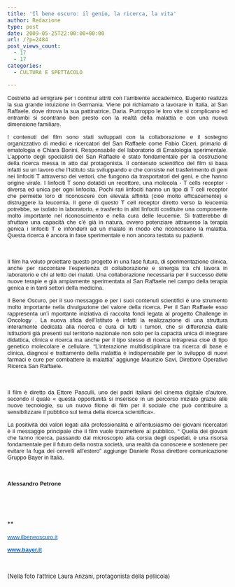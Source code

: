 ```yaml
---
title: 'Il bene oscuro: il genio, la ricerca, la vita'
author: Redazione
type: post
date: 2009-05-25T22:00:00+00:00
url: /?p=2484
post_views_count:
  - 17
  - 17
categories:
  - CULTURA E SPETTACOLO

---
```

<p style="text&#45;align: justify; ">
  <font face="Tahoma, sans&#45;serif"><font size="2">Costretto ad emigrare per i continui attriti con l&rsquo;ambiente accademico, Eugenio realizza la sua grande intuizione in Germania. Viene poi richiamato a lavorare in Italia, al San Raffaele, dove ritrova la sua pattinatrice, Daria. Purtroppo le loro vite si complicano ed entrambi si scontrano ben presto con la realt&agrave; della malattia e con una nuova dimensione familiare.</font></font>
</p>

<p align="justify" style="margin&#45;bottom: 0cm">
  <font face="Tahoma, sans&#45;serif"><font size="2">I contenuti del film sono stati sviluppati con la collaborazione e il sostegno organizzativo di medici e ricercatori del San Raffaele come Fabio Ciceri, primario di ematologia e Chiara Bonini, Responsabile del laboratorio di Ematologia sperimentale. L&rsquo;apporto degli specialisti del San Raffaele &egrave; stato fondamentale per la costruzione della ricerca messa in atto dal protagonista. Il contenuto scientifico del film si basa infatti su un lavoro che l&rsquo;Istituto sta sviluppando e che consiste nel trasferimento di geni nei linfociti T attraverso dei vettori, che fungono da trasportatori del geni, e che hanno origine virale. I linfociti T sono dotatidi un recettore, una molecola &#45; T cells receptor &#45; diversa ed unica per ogni linfocita. Pochi rari linfociti hanno un tipo di T cell receptor che permette loro di riconoscere con elevata affinit&agrave; (cio&egrave; molto efficacemente) e distruggere la leucemia. Il gene di questo T cell receptor diretto verso la leucemia potrebbe, se isolato in laboratorio, e trasferito in altri linfociti costituire una componente molto importante nel riconoscimento </font></font><font face="Tahoma, sans&#45;serif"><font size="2">e nella cura delle leucemie. Si tratterebbe di sfruttare una capacit&agrave; che c&rsquo;&egrave; gi&agrave; in natura, ovvero potenziare attraverso la terapia genica i linfociti T e infonderli ad un malato in modo che riconoscano la malattia. Questa ricerca &egrave; ancora in fase sperimentale e non ancora testata su pazienti.</font></font>
</p>

<p align="justify" style="margin&#45;bottom: 0cm">
  &nbsp;
</p>

<p align="justify" style="margin&#45;bottom: 0cm">
  <font face="Tahoma, sans&#45;serif"><font size="2">Il film ha voluto proiettare questo progetto in una fase futura, di sperimentazione clinica, anche per raccontare l&rsquo;esperienza di collaborazione e sinergia tra chi lavora in laboratorio e chi al letto dei malati. Una collaborazione necessaria per il successo delle nuove terapie e gi&agrave; ampiamente sperimentata al San Raffaele nel campo della terapia genica e in tanti settori della medicina.</font></font>
</p>

<p align="justify" style="margin&#45;bottom: 0cm">
  <font face="Tahoma, sans&#45;serif"><font size="2">Il Bene Oscuro, per il suo messaggio e per i suoi contenuti scientifici &egrave; uno strumento molto importante nella divulgazione del valore della ricerca. Per il San Raffaele esso rappresenta un&rsquo;i mportante iniziativa di raccolta fondi legata al progetto Challenge in Oncology . La nuova sfida dell&rsquo;Istituto &egrave; infatti la realizzazione di una struttura interamente dedicata alla ricerca e cura di tutti i tumori, che si differenzia dalle istituzioni gi&agrave; presenti sul territorio nazionale non solo per la capacit&agrave; unica di integrare didattica, clinica e ricerca ma anche per il tipo stesso di ricerca intrapresa cio&egrave; di tipo genetico molecolare e cellulare. &ldquo;L&rsquo;interazione multidisciplinare tra ricerca di base e clinica, diagnosi e trattamento della malattia &egrave; indispensabile per lo sviluppo di nuovi farmaci e cure per combattere la malattia&rdquo; aggiunge Maurizio Savi, Direttore Operativo Ricerca San Raffaele.</font></font>
</p>

<p align="justify" style="margin&#45;bottom: 0cm">
  &nbsp;
</p>

<p align="justify" style="margin&#45;bottom: 0cm">
  <font face="Tahoma, sans&#45;serif"><font size="2">Il film &egrave; diretto da Ettore Pasculli, uno dei padri italiani del cinema digitale d&rsquo;autore, secondo il quale &laquo; questa opportunit&agrave; si inserisce in un percorso iniziato grazie alle nuove tecnologie, su un nuovo filone di film per il sociale che pu&ograve; contribuire a sensibilizzare il pubblico sul tema della ricerca scientifica&raquo;.</font></font>
</p>

<p align="justify" style="margin&#45;bottom: 0cm">
  <font face="Tahoma, sans&#45;serif"><font size="2">La positivit&agrave; dei valori legati alla professionalit&agrave; e all&rsquo;entusiasmo dei giovani ricercatori &egrave; il messaggio principale che il film vuole trasmettere al pubblico. &ldquo; Quella dei giovani che fanno ricerca, passando dal microscopio alla corsia degli ospedali, &egrave; una risorsa fondamentale per il futuro della nostra societ&agrave;, una realt&agrave; da conoscere e sostenere per evitare la fuga dei cervelli all&rsquo;estero&rdquo; aggiunge Daniele Rosa direttore comunicazione Gruppo Bayer in Italia.</font></font>
</p>

<p align="justify" style="margin&#45;bottom: 0cm">
  &nbsp;
</p>

<p align="justify" style="margin&#45;bottom: 0cm">
  <font face="Tahoma, sans&#45;serif"><font size="2"><strong>Alessandro Petrone</strong></font></font>
</p>

<p align="justify" style="margin&#45;bottom: 0cm">
  &nbsp;
</p>

<p align="justify" style="margin&#45;bottom: 0cm">
  &nbsp;
</p>

**</p> 

<p align="justify" style="margin&#45;bottom: 0cm">
  <a href="https://www.ilbeneoscuro.it/"><font face="Tahoma, sans&#45;serif"><font color="#0066cc" size="2">www.ilbeneoscuro.it</font></font></a>
</p>

</strong>

<p align="justify" style="margin&#45;bottom: 0cm">
  <font face="Tahoma, sans&#45;serif"><font size="2"><a href="https://www.bayer.it/"><strong><font color="#0066cc">www.bayer.it</font></strong></a> </font></font>
</p>

<p align="justify" style="margin&#45;bottom: 0cm">
  &nbsp;
</p>

<p align="justify" style="margin&#45;bottom: 0cm">
  <font size="2">(Nella foto l&#8217;attrice Laura Anzani, protagonista della pellicola)</font>
</p>